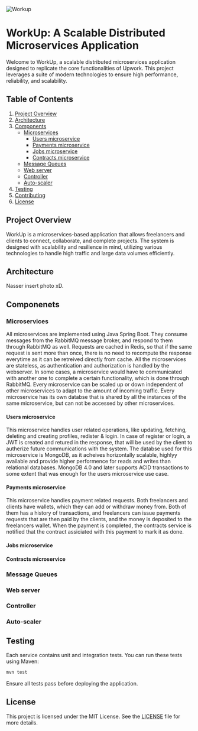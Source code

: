 ![Workup](https://i.imgur.com/kMMN6As.png)

# WorkUp: A Scalable Distributed Microservices Application

Welcome to WorkUp, a scalable distributed microservices application designed to replicate the core functionalities of Upwork. This project leverages a suite of modern technologies to ensure high performance, reliability, and scalability.

## Table of Contents

1. [Project Overview](#project-overview)
2. [Architecture](#architecture)
3. [Components](#Components)
   - [Microservices](#microservices)
     - [Users microservice](#users-microservice)
     - [Payments microservice](#payments-microservice)
     - [Jobs microservice](#jobs-microservice)
     - [Contracts microservice](#contracts-microservice)
   - [Message Queues](#message-queues)
   - [Web server](#web-server)
   - [Controller](#controller)
   - [Auto-scaler](#auto-scaler)
4. [Testing](#testing)
5. [Contributing](#contributing)
6. [License](#license)

## Project Overview

WorkUp is a microservices-based application that allows freelancers and clients to connect, collaborate, and complete projects. The system is designed with scalability and resilience in mind, utilizing various technologies to handle high traffic and large data volumes efficiently.

## Architecture

Nasser insert photo xD.

## Componenets

### Microservices

All microservices are implemented using Java Spring Boot. They consume messages from the RabbitMQ message broker, and respond to them through RabbitMQ as well. Requests are cached in Redis, so that if the same request is sent more than once, there is no need to recompute the response everytime as it can be retreived directly from cache. All the microservices are stateless, as authentication and authorization is handled by the webserver. In some cases, a microservice would have to communicated with another one to complete a certain functionality, which is done through RabbitMQ. Every microservice can be scaled up or down independent of other microservices to adapt to the amount of incoming traffic. Every microservice has its own databse that is shared by all the instances of the same microservice, but can not be accessed by other microservices.

#### Users microservice

This microservice handles user related operations, like updating, fetching, deleting and creating profiles, redister & login. In case of register or login, a JWT is created and retured in the response, that will be used by the client to autherize future communications with the system. The databse used for this microservice is MongoDB, as it acheives horizontally scalable, highlyy available and provide higher performence for reads and writes than relational databases. MongoDB 4.0 and later supports ACID transactions to some extent that was enough for the users microservice use case.

#### Payments microservice

This microservice handles payment related requests. Both freelancers and clients have wallets, which they can add or withdraw money from. Both of them has a history of transactions, and freelancers can issue payments requests that are then paid by the clients, and the money is deposited to the freelancers wallet. When the payment is completed, the contracts service is notified that the contract assiciated with this payment to mark it as done.

#### Jobs microservice

#### Contracts microservice

### Message Queues

### Web server

### Controller

### Auto-scaler

## Testing

Each service contains unit and integration tests. You can run these tests using Maven:

```sh
mvn test
```

Ensure all tests pass before deploying the application.

## License

This project is licensed under the MIT License. See the [LICENSE](LICENSE) file for more details.
